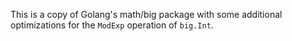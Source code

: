 This is a copy of Golang's math/big package with some additional optimizations for
the `ModExp` operation of `big.Int`.


